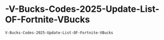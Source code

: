 # -V-Bucks-Codes-2025-Update-List-OF-Fortnite-VBucks
    V-Bucks-Codes-2025-Update-List-OF-Fortnite-VBucks

